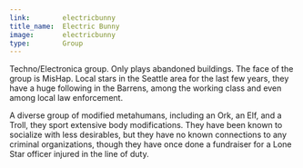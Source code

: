 ```yaml
---
link:        electricbunny
title_name:  Electric Bunny
image:       electricbunny
type:        Group
---
```


Techno/Electronica group. Only plays abandoned buildings. The face of the group is MisHap.
Local stars in the Seattle area for the last few years, they have a huge following in the Barrens,
among the working class and even among local law enforcement.

A diverse group of modified metahumans, including an Ork, an Elf, and a Troll, they sport extensive body
modifications. They have been known to socialize with less desirables, but they have no known
connections to any criminal organizations, though they have once done a fundraiser for a Lone Star officer
injured in the line of duty.
